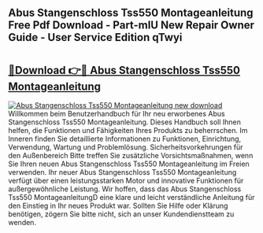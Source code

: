 ## Abus Stangenschloss Tss550 Montageanleitung Free Pdf Download - Part-mIU New Repair Owner Guide - User Service Edition qTwyi

# <h2><a href="http://df6xe7.blite.top/?on=Abus+Stangenschloss+Tss550+Montageanleitung">🔗Download 👉🔴 Abus Stangenschloss Tss550 Montageanleitung</a></h2>

[![Abus Stangenschloss Tss550 Montageanleitung new download](https://i.imgur.com/lujVjoI.png)](http://df6xe7.blite.top/?on=Abus+Stangenschloss+Tss550+Montageanleitung)
Willkommen beim Benutzerhandbuch für Ihr neu erworbenes Abus Stangenschloss Tss550 Montageanleitung. Dieses Handbuch soll Ihnen helfen, die Funktionen und Fähigkeiten Ihres Produkts zu beherrschen. Im Inneren finden Sie detaillierte Informationen zu Funktionen, Einrichtung, Verwendung, Wartung und Problemlösung. Sicherheitsvorkehrungen für den Außenbereich Bitte treffen Sie zusätzliche Vorsichtsmaßnahmen, wenn Sie Ihren neuen Abus Stangenschloss Tss550 Montageanleitung im Freien verwenden. Ihr neuer Abus Stangenschloss Tss550 Montageanleitung verfügt über einen leistungsstarken Motor und innovative Funktionen für außergewöhnliche Leistung. Wir hoffen, dass das Abus Stangenschloss Tss550 MontageanleitungD eine klare und leicht verständliche Anleitung für den Einstieg in Ihr neues Produkt war. Sollten Sie Hilfe oder Klärung benötigen, zögern Sie bitte nicht, sich an unser Kundendienstteam zu wenden.
